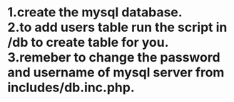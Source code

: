 <h1>
1.create the mysql database.<br>
2.to add users table run the script in /db to create table for you.<br>
3.remeber to change the password and username of mysql server from includes/db.inc.php.
</h1>

